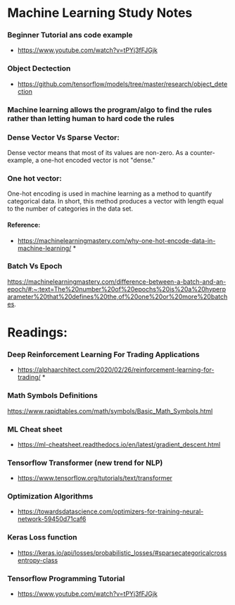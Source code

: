 # Machine Learning Study Notes

### Beginner Tutorial ans code example
* https://www.youtube.com/watch?v=tPYj3fFJGjk

### Object Dectection 
* https://github.com/tensorflow/models/tree/master/research/object_detection

### Machine learning allows the program/algo to find the rules rather than letting human to hard code the rules

### Dense Vector Vs Sparse Vector:
Dense vector means that most of its values are non-zero. As a counter-example, a one-hot encoded vector is not "dense."

### One hot vector:
One-hot encoding is used in machine learning as a method to quantify categorical data. In short, this method produces a vector with length equal to the number of categories in the data set.

#### Reference:
* https://machinelearningmastery.com/why-one-hot-encode-data-in-machine-learning/ *

### Batch Vs Epoch
https://machinelearningmastery.com/difference-between-a-batch-and-an-epoch/#:~:text=The%20number%20of%20epochs%20is%20a%20hyperparameter%20that%20defines%20the,of%20one%20or%20more%20batches.


# Readings: 

### Deep Reinforcement Learning For Trading Applications

* https://alphaarchitect.com/2020/02/26/reinforcement-learning-for-trading/ * 

### Math Symbols Definitions

https://www.rapidtables.com/math/symbols/Basic_Math_Symbols.html

### ML Cheat sheet 
* https://ml-cheatsheet.readthedocs.io/en/latest/gradient_descent.html

### Tensorflow Transformer (new trend for NLP)
* https://www.tensorflow.org/tutorials/text/transformer

### Optimization Algorithms
* https://towardsdatascience.com/optimizers-for-training-neural-network-59450d71caf6

### Keras Loss function
* https://keras.io/api/losses/probabilistic_losses/#sparsecategoricalcrossentropy-class

### Tensorflow Programming Tutorial

* https://www.youtube.com/watch?v=tPYj3fFJGjk


